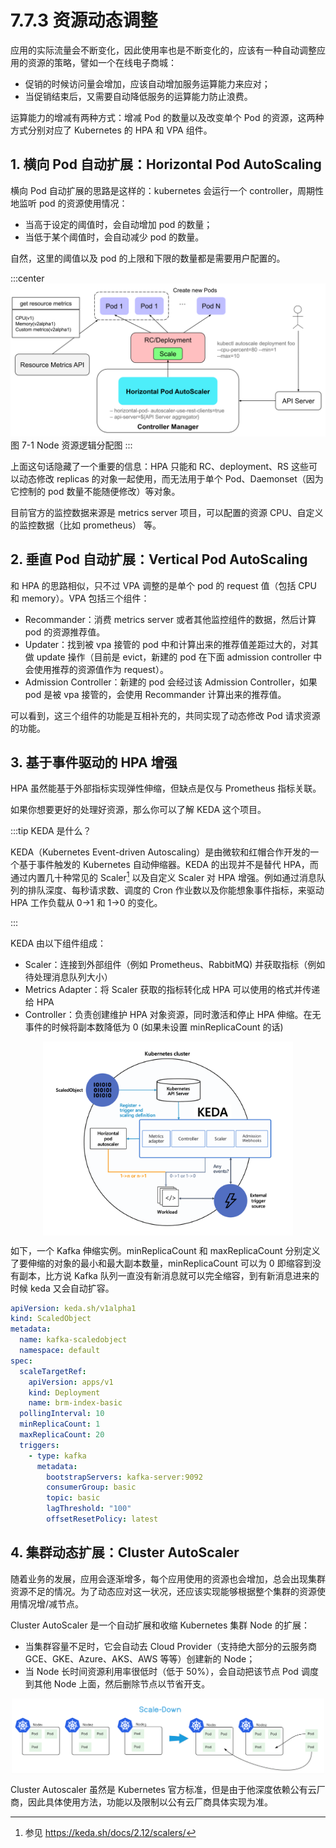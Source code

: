 # 7.7.3 资源动态调整

应用的实际流量会不断变化，因此使用率也是不断变化的，应该有一种自动调整应用的资源的策略，譬如一个在线电子商城：
- 促销的时候访问量会增加，应该自动增加服务运算能力来应对；
- 当促销结束后，又需要自动降低服务的运算能力防止浪费。

运算能力的增减有两种方式：增减 Pod 的数量以及改变单个 Pod 的资源，这两种方式分别对应了 Kubernetes 的 HPA 和 VPA 组件。

## 1. 横向 Pod 自动扩展：Horizontal Pod AutoScaling

横向 Pod 自动扩展的思路是这样的：kubernetes 会运行一个 controller，周期性地监听 pod 的资源使用情况：
- 当高于设定的阈值时，会自动增加 pod 的数量；
- 当低于某个阈值时，会自动减少 pod 的数量。

自然，这里的阈值以及 pod 的上限和下限的数量都是需要用户配置的。

:::center
  ![](../assets/HPA.svg)<br/>
  图 7-1 Node 资源逻辑分配图
:::

上面这句话隐藏了一个重要的信息：HPA 只能和 RC、deployment、RS 这些可以动态修改 replicas 的对象一起使用，而无法用于单个 Pod、Daemonset（因为它控制的 pod 数量不能随便修改）等对象。

目前官方的监控数据来源是 metrics server 项目，可以配置的资源 CPU、自定义的监控数据（比如 prometheus） 等。


## 2. 垂直 Pod 自动扩展：Vertical Pod AutoScaling

和 HPA 的思路相似，只不过 VPA 调整的是单个 pod 的 request 值（包括 CPU 和 memory）。VPA 包括三个组件：

- Recommander：消费 metrics server 或者其他监控组件的数据，然后计算 pod 的资源推荐值。
- Updater：找到被 vpa 接管的 pod 中和计算出来的推荐值差距过大的，对其做 update 操作（目前是 evict，新建的 pod 在下面 admission controller 中会使用推荐的资源值作为 request）。
- Admission Controller：新建的 pod 会经过该 Admission Controller，如果 pod 是被 vpa 接管的，会使用 Recommander 计算出来的推荐值。

可以看到，这三个组件的功能是互相补充的，共同实现了动态修改 Pod 请求资源的功能。

## 3. 基于事件驱动的 HPA 增强

HPA 虽然能基于外部指标实现弹性伸缩，但缺点是仅与 Prometheus 指标关联。

如果你想要更好的处理好资源，那么你可以了解 KEDA 这个项目。

:::tip KEDA 是什么？

KEDA（Kubernetes Event-driven Autoscaling）是由微软和红帽合作开发的一个基于事件触发的 Kubernetes 自动伸缩器。KEDA 的出现并不是替代 HPA，而通过内置几十种常见的 Scaler[^1] 以及自定义 Scaler 对 HPA 增强。例如通过消息队列的排队深度、每秒请求数、调度的 Cron 作业数以及你能想象事件指标，来驱动 HPA 工作负载从 0->1 和 1->0 的变化。

:::

KEDA 由以下组件组成：

- Scaler：连接到外部组件（例如 Prometheus、RabbitMQ) 并获取指标（例如待处理消息队列大小）
- Metrics Adapter：将 Scaler 获取的指标转化成 HPA 可以使用的格式并传递给 HPA
- Controller：负责创建维护 HPA 对象资源，同时激活和停止 HPA 伸缩。在无事件的时候将副本数降低为 0 (如果未设置 minReplicaCount 的话)

<div  align="center">
  <img src="../assets/keda-arch.png" width = "400"  align=center />
</div>


如下，一个 Kafka 伸缩实例。minReplicaCount 和 maxReplicaCount 分别定义了要伸缩的对象的最小和最大副本数量，minReplicaCount 可以为 0 即缩容到没有副本，比方说 Kafka 队列一直没有新消息就可以完全缩容，到有新消息进来的时候 keda 又会自动扩容。

```yaml
apiVersion: keda.sh/v1alpha1
kind: ScaledObject
metadata:
  name: kafka-scaledobject
  namespace: default
spec:
  scaleTargetRef:
    apiVersion: apps/v1
    kind: Deployment
    name: brm-index-basic
  pollingInterval: 10
  minReplicaCount: 1
  maxReplicaCount: 20
  triggers:
    - type: kafka
      metadata:
        bootstrapServers: kafka-server:9092
        consumerGroup: basic
        topic: basic
        lagThreshold: "100"
        offsetResetPolicy: latest
```

## 4. 集群动态扩展：Cluster AutoScaler

随着业务的发展，应用会逐渐增多，每个应用使用的资源也会增加，总会出现集群资源不足的情况。为了动态应对这一状况，还应该实现能够根据整个集群的资源使用情况增/减节点。

Cluster AutoScaler 是一个自动扩展和收缩 Kubernetes 集群 Node 的扩展：
- 当集群容量不足时，它会自动去 Cloud Provider（支持绝大部分的云服务商 GCE、GKE、Azure、AKS、AWS 等等）创建新的 Node；
- 当 Node 长时间资源利用率很低时（低于 50%），会自动把该节点 Pod 调度到其他 Node 上面，然后删除节点以节省开支。

<div  align="center">
  <img src="../assets/Cluster-AutoScaler.png" width = "500"  align=center />
</div>

Cluster Autoscaler 虽然是 Kubernetes 官方标准，但是由于他深度依赖公有云厂商，因此具体使用方法，功能以及限制以公有云厂商具体实现为准。

[^1]: 参见 https://keda.sh/docs/2.12/scalers/
[^2]: 参见 https://keda.sh/community/#end-users

